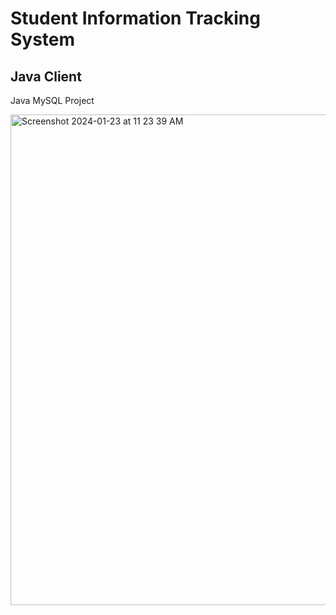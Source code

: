 # Student Information Tracking System
## Java Client
Java MySQL Project


<img width="785" alt="Screenshot 2024-01-23 at 11 23 39 AM" src="https://github.com/phancak/Student-Information-Tracking-System-Java-Client/assets/84169376/2be844c4-0019-4343-bcba-a49b10f3a1a9">
